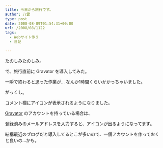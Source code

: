 ```yaml
---
title: 今日から旅行です。
author: 八雲
type: post
date: 2008-08-09T01:54:31+00:00
url: /2008/08/1122
tags:
  - Webサイト作り
  - 日記

---
```

たのしみたのしみ。

で、旅行直前に Gravator を導入してみた。
  
一瞬で終わると思った作業が… なんか1時間くらいかかっちゃいました。
  
がっくし。

コメント欄にアイコンが表示されるようになりました。
  
[Gravator][1] のアカウントを持っている場合は、
  
登録済みのメールアドレスを入力すると、アイコンが出るようになってます。

結構最近のブログだと導入してるとこが多いので、一個アカウントを作っておくと良いの…かも。

 [1]: http://en.gravatar.com/
